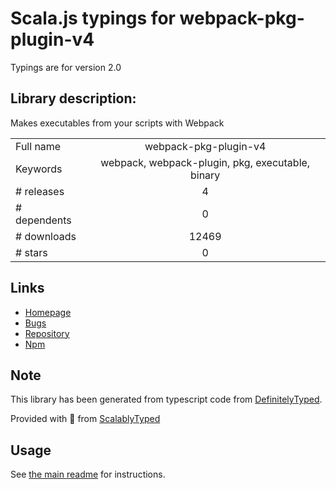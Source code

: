 
# Scala.js typings for webpack-pkg-plugin-v4

Typings are for version 2.0

## Library description:
Makes executables from your scripts with Webpack

|                    |                 |
| ------------------ | :-------------: |
| Full name          | webpack-pkg-plugin-v4 |
| Keywords           | webpack, webpack-plugin, pkg, executable, binary |
| # releases         | 4 |
| # dependents       | 0 |
| # downloads        | 12469 |
| # stars            | 0 |

## Links
- [Homepage](https://github.com/Metnew/webpack-pkg-plugin#readme)
- [Bugs](https://github.com/Metnew/webpack-pkg-plugin/issues)
- [Repository](https://github.com/Metnew/webpack-pkg-plugin)
- [Npm](https://www.npmjs.com/package/webpack-pkg-plugin-v4)
    


## Note
This library has been generated from typescript code from [DefinitelyTyped](https://definitelytyped.org).

Provided with :purple_heart: from [ScalablyTyped](https://github.com/oyvindberg/ScalablyTyped)

## Usage
See [the main readme](../../readme.md) for instructions.


